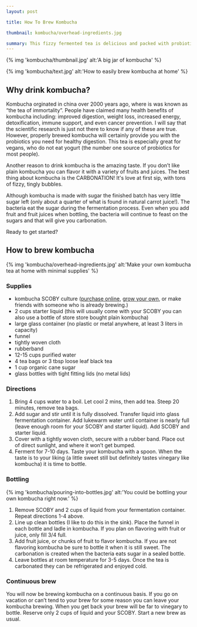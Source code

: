```yaml
---
layout: post

title: How To Brew Kombucha

thumbnail: kombucha/overhead-ingredients.jpg

summary: This fizzy fermented tea is delicious and packed with probiotics for digestive health. It is economical to brew at home (costing only about 10¢ per bottle compared to $4 per bottle in stores).
---
```


{% img 'kombucha/thumbnail.jpg' alt:'A big jar of kombucha' %}

{% img 'kombucha/text.jpg' alt:'How to easily brew kombucha at home' %}


## Why drink kombucha?

Kombucha orginated in china over 2000 years ago, where is was known as “the tea of immortality”. People have claimed many health benefits of kombucha including: improved digestion, weight loss, increased energy, detoxification, immune support, and even cancer prevention. I will say that the scientific research is just not there to know if any of these are true. However, properly brewed kombucha will certainly provide you with the probiotics you need for healthy digestion. This tea is especially great for vegans, who do not eat yogurt (the number one source of probiotics for most people).

Another reason to drink kombucha is the amazing taste. If you don’t like plain kombucha you can flavor it with a variety of fruits and juices. The best thing about kombucha is the CARBONATION! It's love at first sip, with tons of fizzy, tingly bubbles.

Although kombucha is made with sugar the finished batch has very little sugar left (only about a quarter of what is found in natural carrot juice!). The bacteria eat the sugar during the fermentation process. Even when you add fruit and fruit juices when bottling, the bacteria will continue to feast on the sugars and that will give you carbonation.

Ready to get started?

## How to brew kombucha

{% img 'kombucha/overhead-ingredients.jpg' alt:'Make your own kombucha tea at home with minimal supplies' %}


### Supplies

* kombucha SCOBY culture ([purchase online](https://www.amazon.com/Kombucha-Kamp-Genuine-KOMBUCHA-CULTURE/dp/B008OHZ1XW/ref=sr_1_4_a_it?ie=UTF8&qid=1471194056&sr=8-4&keywords=kombucha+scoby),  [grow your own](http://www.thekitchn.com/how-to-make-your-own-kombucha-scoby-cooking-lessons-from-the-kitchn-202596),   or make friends with someone who is already brewing.)
* 2 cups starter liquid (this will usually come with your SCOBY you can also use a bottle of store store bought plain kombucha)
* large glass container (no plastic or metal anywhere, at least 3 liters in capacity)
* funnel
* tightly woven cloth
* rubberband
* 12-15 cups purified water
* 4 tea bags or 3 tbsp loose leaf black tea
* 1 cup organic cane sugar
* glass bottles with tight fitting lids (no metal lids)

### Directions

1. Bring 4 cups water to a boil. Let cool 2 mins, then add tea. Steep 20 minutes, remove tea bags.
2. Add sugar and stir until it is fully dissolved. Transfer liquid into glass fermentation container. Add lukewarm water until container is nearly full (leave enough room for your SCOBY and starter liquid). Add SCOBY and starter liquid.
3. Cover with a tightly woven cloth, secure with a rubber band. Place out of direct sunlight, and where it won’t get bumped.
4. Ferment for 7-10 days. Taste your kombucha with a spoon. When the taste is to your liking (a little sweet still but definitely tastes vinegary like kombucha) it is time to bottle.

### Bottling

{% img 'kombucha/pouring-into-bottles.jpg' alt:'You could be bottling your own kombucha right now.' %}


1. Remove SCOBY and 2 cups of liquid from your fermentation container. Repeat directions 1-4 above.
2. Line up clean bottles (I like to do this in the sink). Place the funnel in each bottle and ladle in kombucha. If you plan on flavoring with fruit or juice, only fill 3/4 full.
3. Add fruit juice, or chunks of fruit to flavor kombucha. If you are not flavoring kombucha be sure to bottle it when it is still sweet. The carbonation is created when the bacteria eats sugar in a sealed bottle.
4. Leave bottles at room temperature for 3-5 days. Once the tea is carbonated they can be refrigerated and enjoyed cold.

### Continuous brew

You will now be brewing kombucha on a continuous basis. If you go on vacation or can’t tend to your brew for some reason you can leave your kombucha brewing. When you get back your brew will be far to vinegary to bottle. Reserve only 2 cups of liquid and your SCOBY. Start a new brew as usual.
